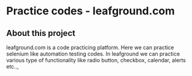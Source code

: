 # Practice codes - leafground.com

<h2> About this project </h2>

<P> leafground.com is a code practicing platform. Here we can practice selenium like automation testing codes. 
In leafground we can practice various type of functionality like radio button, checkbox, calendar, alerts etc..,<P>
